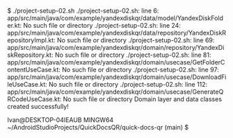 $ ./project-setup-02.sh
./project-setup-02.sh: line 6: app/src/main/java/com/example/yandexdiskqr/data/model/YandexDiskFolder.kt: No such file or directory
./project-setup-02.sh: line 24: app/src/main/java/com/example/yandexdiskqr/data/repository/YandexDiskRepositoryImpl.kt: No such file or directory
./project-setup-02.sh: line 69: app/src/main/java/com/example/yandexdiskqr/domain/repository/YandexDiskRepository.kt: No such file or directory
./project-setup-02.sh: line 81: app/src/main/java/com/example/yandexdiskqr/domain/usecase/GetFolderContentUseCase.kt: No such file or directory
./project-setup-02.sh: line 97: app/src/main/java/com/example/yandexdiskqr/domain/usecase/DownloadFileUseCase.kt: No such file or directory
./project-setup-02.sh: line 112: app/src/main/java/com/example/yandexdiskqr/domain/usecase/GenerateQRCodeUseCase.kt: No such file or directory
Domain layer and data classes created successfully!

Ivan@DESKTOP-04IEAUB MINGW64 ~/AndroidStudioProjects/QuickDocsQR/quick-docs-qr (main)
$
